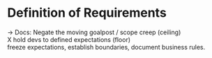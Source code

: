 # Definition of Requirements

→ Docs:
Negate the moving goalpost / scope creep (ceiling)  
X hold devs to defined expectations (floor)  
freeze expectations, establish boundaries, document business rules.
